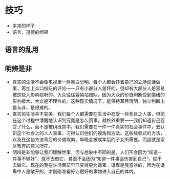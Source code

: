 # 技巧

* 本来的样子
* 语言、道德的绑架

## 语言的乱用

## 明辨是非

* 真实的生活不会像电视里一样黑白分明。每个人都会怀着自己的立场说话做事，再加上众口纷纭的评论——只有小部分人是坏的，但却有大部分人是容易被这些人影响视听的。大众往往容易站错队，因为大众的价值判断受到情绪的影响极大，大众是不理性的。这种现实情况下，能保持耳目清明，独立判断出是与非，是很难的。
 * 真实的生活并不完美，我们每个人都需要在生活中忍受一些苟且之人事，但能在这个过程中清醒地认识到究竟是怎么回事，就格外重要——我们知道自己忍受了什么，而不是被纠缠其中。我们需要在一件一件真实的社会事件中，去认识这个社会上的人人事事，习得认识他们的视角和方法。这些经验式的方法，以及在这些方法背后的价值取向，早晚会被成年后的子女所需要。而这就是家庭教育的意义所在。
 * 明辨是非能够让我们理解世事，但与想象中不同的是，人们不会因为“知道一件事不够好”，就不去做它，甚至不会因为“知道一件事会伤害到自己”，就不去做它。现在的我在生活面前早已变得更为谦卑：谦卑是我喜欢的，因为在谦卑中人是敞开的，才刚刚准备好让更好的事物进入自己的体内。
